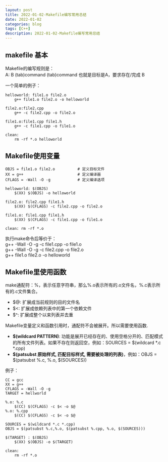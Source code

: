 ```yaml
---
layout: post  
title: 2022-01-02-Makefile编写常用总结
date: 2022-01-02
categories: blog
tags: [C++]
description: 2022-01-02-Makefile编写常用总结
---  
```

## makefile 基本
Makefile的编写规则是：  
A: B
(tab)command
(tab)command
也就是目标是A，要求存在/完成 B

一个简单的例子：  
```shell
helloworld: file1.o file2.o
    g++ file1.o file2.o -o helloworld

file2.o:file2.cpp
    g++ -c file2.cpp -o file2.o

file1.o:file1.cpp file1.h
    g++ -c file1.cpp -o file1.o

clean:
    rm -rf *.o helloworld
```

## Makefile使用变量  
```shell
OBJS = file1.o file2.o          # 定义目标文件
XX = g++                        # 定义编译器
CFLAGS = -Wall -O -g            # 定义编译选项

helloworld: $(OBJS)
    $(XX) $(OBJS) -o helloworld

file2.o: file2.cpp file1.h
    $(XX) $(CFLAGS) -c file2.cpp -o file2.o

file1.o: file1.cpp file1.h
    $(XX) $(CFLAGS) -c file1.cpp -o file1.o

clean: rm -rf *.o
```

执行make命令后等价于：  
g++ -Wall -O -g -c file1.cpp -o file1.o  
g++ -Wall -O -g -c file2.cpp -o file2.o  
g++ file1.o file2.o -o helloworld  

## Makefile里使用函数  
make通配符：%，表示任意字符串，那么%.o表示所有的.o文件名，%.c表示所有的.c文件集合。  
* $@: 扩展成当前规则的目的文件名
* $<: 扩展成依赖列表中的第一个依赖文件
* $^: 扩展成整个以来列表并去重

Makefile变量定义和函数引用时，通配符不会被展开。所以需要使用函数.  
* **\$(wildcard PATTERN)**: 功能是展开已经存在的、使用空格分开的、匹配模式的所有文件列表。如果不存在则返回空，例如：SOURCES = $(wildcard *.c *.cpp)
* **\$(patsubst 原始样式, 匹配目标样式, 需要被处理的列表)**，例如：OBJS = \$(patsubst %.c, %.o, $(SOURCES))  


例子：  
```shell  
CC = gcc
XX = g++
CFLAGS = -Wall -O -g
TARGET = hellworld

%.o: %.c
    $(CC) $(CFLAGS) -c $< -o $@
%.o: %.cpp
    $(CC) $(CFLAGS) -c $< -o $@

SOURCES = $(wildcard *.c *.cpp)
OBJS = $(patsubst %.c,%.o, $(patsubst %.cpp, %.o, $(SOURCES)))

$(TARGET) : $(OBJS)
    $(XX) $(OBJS) -o $(TARGET)

clean:
    rm -rf *.o
```

